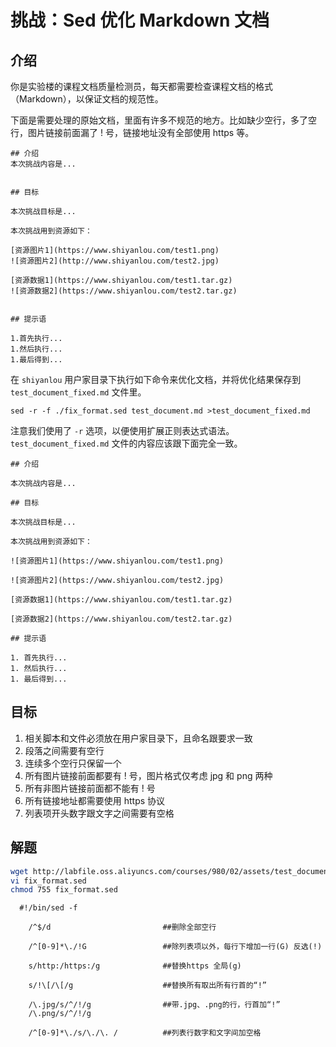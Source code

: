# 挑战：Sed 优化 Markdown 文档

## 介绍

你是实验楼的课程文档质量检测员，每天都需要检查课程文档的格式（Markdown），以保证文档的规范性。

下面是需要处理的原始文档，里面有许多不规范的地方。比如缺少空行，多了空行，图片链接前面漏了 ! 号，链接地址没有全部使用 https 等。

```shell
## 介绍
本次挑战内容是...


## 目标

本次挑战目标是...

本次挑战用到资源如下：

[资源图片1](https://www.shiyanlou.com/test1.png)
![资源图片2](http://www.shiyanlou.com/test2.jpg)

[资源数据1](https://www.shiyanlou.com/test1.tar.gz)
![资源数据2](https://www.shiyanlou.com/test2.tar.gz)


## 提示语

1.首先执行...
1.然后执行...
1.最后得到...
```

在 `shiyanlou` 用户家目录下执行如下命令来优化文档，并将优化结果保存到 `test_document_fixed.md` 文件里。

```shell
sed -r -f ./fix_format.sed test_document.md >test_document_fixed.md
```

注意我们使用了 `-r` 选项，以便使用扩展正则表达式语法。`test_document_fixed.md` 文件的内容应该跟下面完全一致。

```shell
## 介绍

本次挑战内容是...

## 目标

本次挑战目标是...

本次挑战用到资源如下：

![资源图片1](https://www.shiyanlou.com/test1.png)

![资源图片2](https://www.shiyanlou.com/test2.jpg)

[资源数据1](https://www.shiyanlou.com/test1.tar.gz)

[资源数据2](https://www.shiyanlou.com/test2.tar.gz)

## 提示语

1. 首先执行...
1. 然后执行...
1. 最后得到...
```

## 目标

1. 相关脚本和文件必须放在用户家目录下，且命名跟要求一致
2. 段落之间需要有空行
3. 连续多个空行只保留一个
4. 所有图片链接前面都要有 ! 号，图片格式仅考虑 jpg 和 png 两种
5. 所有非图片链接前面都不能有 ! 号
6. 所有链接地址都需要使用 https 协议
7. 列表项开头数字跟文字之间需要有空格

## 解题

```bash
wget http://labfile.oss.aliyuncs.com/courses/980/02/assets/test_document.md
vi fix_format.sed
chmod 755 fix_format.sed
```



```shell
  #!/bin/sed -f
   
    /^$/d						  ##删除全部空行
   
    /^[0-9]*\./!G				  ##除列表项以外，每行下增加一行(G) 反选(!)
   
    s/http:/https:/g			  ##替换https 全局(g)
   
    s/!\[/\[/g					  ##替换所有取出所有行首的“!”
   
    /\.jpg/s/^/!/g				  ##带.jpg、.png的行，行首加“!”
    /\.png/s/^/!/g
  
    /^[0-9]*\./s/\./\. /          ##列表行数字和文字间加空格
```

